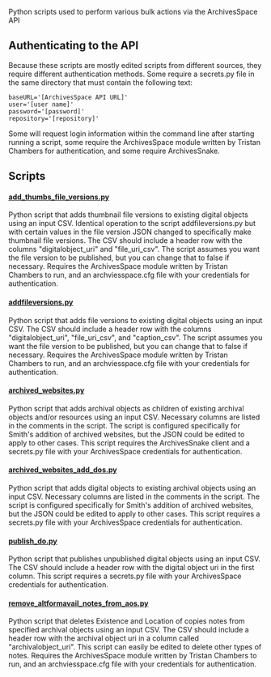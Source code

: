 Python scripts used to perform various bulk actions via the ArchivesSpace API
## Authenticating to the API

Because these scripts are mostly edited scripts from different sources, they require different authentication methods. Some require a secrets.py file in the same directory that must contain the following text:

	baseURL='[ArchivesSpace API URL]'
	user='[user name]' 
	password='[password]' 
	repository='[repository]'

Some will request login information within the command line after starting running a script, some require the ArchivesSpace module written by Tristan Chambers for authentication, and some require ArchivesSnake.

## Scripts
#### [add_thumbs_file_versions.py](/add_thumbs_file_versions.py)
Python script that adds thumbnail file versions to existing digital objects using an input CSV. Identical operation to the script addfileversions.py but with certain values in the file version JSON changed to specifically make thumbnail file versions. The CSV should include a header row with the columns "digitalobject_uri" and "file_uri_csv". The script assumes you want the file version to be published, but you can change that to false if necessary. 
Requires the ArchivesSpace module written by Tristan Chambers to run, and an archviesspace.cfg file with your credentials for authentication.

#### [addfileversions.py](/addfileversions.py)
Python script that adds file versions to existing digital objects using an input CSV. The CSV should include a header row with the columns "digitalobject_uri", "file_uri_csv", and "caption_csv". The script assumes you want the file version to be published, but you can change that to false if necessary. 
Requires the ArchivesSpace module written by Tristan Chambers to run, and an archviesspace.cfg file with your credentials for authentication.

#### [archived_websites.py](/archived_websites.py)
Python script that adds archival objects as children of existing archival objects and/or resources using an input CSV. Necessary columns are listed in the comments in the script. The script is configured specifically for Smith's addition of archived websites, but the JSON could be edited to apply to other cases.
This script requires the ArchivesSnake client and a secrets.py file with your ArchivesSpace credentials for authentication.

#### [archived_websites_add_dos.py](/archived_websites_add_dos.py)
Python script that adds digital objects to existing archival objects using an input CSV. Necessary columns are listed in the comments in the script. The script is configured specifically for Smith's addition of archived websites, but the JSON could be edited to apply to other cases.
This script requires a secrets.py file with your ArchivesSpace credentials for authentication.
	
#### [publish_do.py](/publish_do.py)
Python script that publishes unpublished digital objects using an input CSV. The CSV should include a header row with the digital object uri in the first column.
This script requires a secrets.py file with your ArchivesSpace credentials for authentication.
	
#### [remove_altformavail_notes_from_aos.py](/remove_altformavail_notes_from_aos.py)
Python script that deletes Existence and Location of copies notes from specified archival objects using an input CSV. The CSV should include a header row with the archival object uri in a column called "archivalobject_uri". This script can easily be edited to delete other types of notes.
Requires the ArchivesSpace module written by Tristan Chambers to run, and an archviesspace.cfg file with your credentials for authentication.

